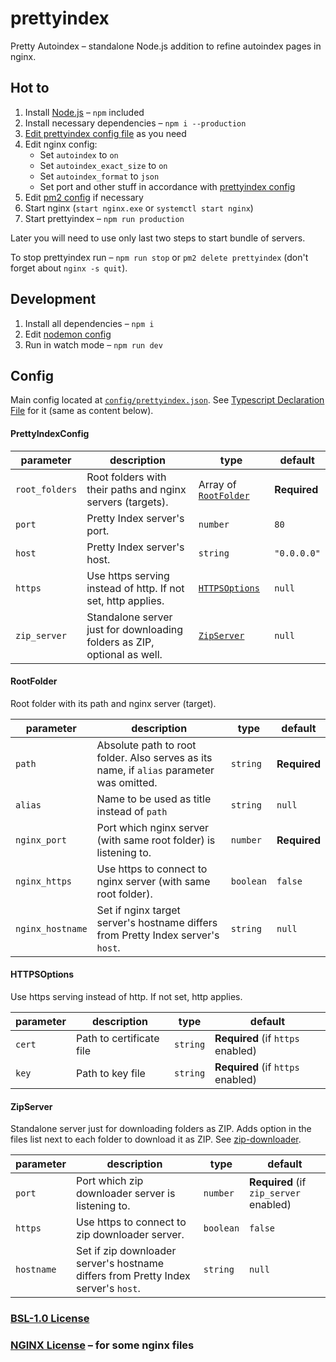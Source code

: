 # prettyindex

Pretty Autoindex – standalone Node.js addition to refine autoindex pages in nginx.

## Hot to

1. Install [Node.js](https://nodejs.org/) – `npm` included
2. Install necessary dependencies – `npm i --production`
3. [Edit prettyindex config file](#config) as you need
4. Edit nginx config:
    - Set `autoindex` to `on`
    - Set `autoindex_exact_size` to `on`
    - Set `autoindex_format` to `json`
    - Set port and other stuff in accordance with [prettyindex config](#config)
5. Edit [pm2 config](./config/pm2.production.json) if necessary
6. Start nginx (`start nginx.exe` or `systemctl start nginx`)
7. Start prettyindex – `npm run production`

Later you will need to use only last two steps to start bundle of servers.

To stop prettyindex run – `npm run stop` or `pm2 delete prettyindex` (don't forget about `nginx -s quit`).

## Development

1. Install all dependencies – `npm i`
2. Edit [nodemon config](./config/nodemon.dev.json)
3. Run in watch mode – `npm run dev`

## Config

Main config located at [`config/prettyindex.json`](./config/prettyindex.json).
See [Typescript Declaration File](./types/prettyindexconfig.d.ts) for it (same as content below).

#### PrettyIndexConfig

| parameter      | description                                                              | type                                 | default      |
| -------------- | ------------------------------------------------------------------------ | ------------------------------------ | ------------ |
| `root_folders` | Root folders with their paths and nginx servers (targets).               | Array of [`RootFolder`](#rootfolder) | **Required** |
| `port`         | Pretty Index server's port.                                              | `number`                             | `80`         |
| `host`         | Pretty Index server's host.                                              | `string`                             | `"0.0.0.0"`  |
| `https`        | Use https serving instead of http. If not set, http applies.             | [`HTTPSOptions`](#httpsoptions)      | `null`       |
| `zip_server`   | Standalone server just for downloading folders as ZIP, optional as well. | [`ZipServer`](#zipserver)            | `null`       |

#### RootFolder

Root folder with its path and nginx server (target).

| parameter        | description                                                                              | type      | default      |
| ---------------- | ---------------------------------------------------------------------------------------- | --------- | ------------ |
| `path`           | Absolute path to root folder. Also serves as its name, if `alias` parameter was omitted. | `string`  | **Required** |
| `alias`          | Name to be used as title instead of `path`                                               | `string`  | `null`       |
| `nginx_port`     | Port which nginx server (with same root folder) is listening to.                         | `number`  | **Required** |
| `nginx_https`    | Use https to connect to nginx server (with same root folder).                            | `boolean` | `false`      |
| `nginx_hostname` | Set if nginx target server's hostname differs from Pretty Index server's `host`.         | `string`  | `null`       |

#### HTTPSOptions

Use https serving instead of http. If not set, http applies.

| parameter | description              | type     | default                           |
| --------- | ------------------------ | -------- | --------------------------------- |
| `cert`    | Path to certificate file | `string` | **Required** (if `https` enabled) |
| `key`     | Path to key file         | `string` | **Required** (if `https` enabled) |

#### ZipServer

Standalone server just for downloading folders as ZIP.
Adds option in the files list next to each folder to download it as ZIP.
See [zip-downloader](https://github.com/serguun42/zip-downloader).

| parameter  | description                                                                        | type      | default                                |
| ---------- | ---------------------------------------------------------------------------------- | --------- | -------------------------------------- |
| `port`     | Port which zip downloader server is listening to.                                  | `number`  | **Required** (if `zip_server` enabled) |
| `https`    | Use https to connect to zip downloader server.                                     | `boolean` | `false`                                |
| `hostname` | Set if zip downloader server's hostname differs from Pretty Index server's `host`. | `string`  | `null`                                 |

### [BSL-1.0 License](./LICENSE)

### [NGINX License](./public/NGINX_LICENSE) – for some nginx files
